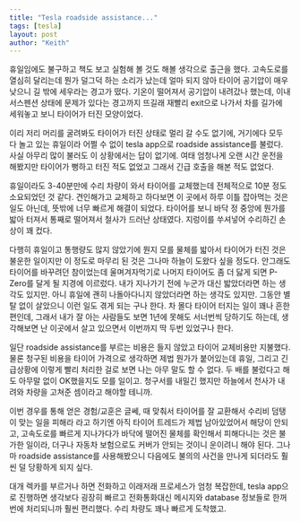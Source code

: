 ```yaml
---
title: "Tesla roadside assistance..."
tags: [tesla]
layout: post
author: "Keith"
---
```


휴일임에도 불구하고 책도 보고 실험해 볼 것도 해볼 생각으로 출근을 했다. 고속도로를 열심히 달리는데 뭔가 덜그덕 하는 소리가 났는데 얼마 되지 않아 타이어 공기압이 매우 낮으니 길 밖에 세우라는 경고가 떴다. 기온이 떨어져서 공기압이 내려갔나 했는데, 이내 서스펜션 상태에 문제가 있다는 경고까지 뜨길래 재빨리 exit으로 나가서 차를 길가에 세워놓고 보니 타이어가 터진 모양이었다. 

이리 저리 머리를 굴려봐도 타이어가 터진 상태로 멀리 갈 수도 없기에, 거기에다 모두 다 놀고 있는 휴일이라 어쩔 수 없이 tesla app으로 roadside assistance를 불렀다. 사실 아무리 많이 불러도 이 상황에서는 답이 없기에. 여태 엄청나게 오랜 시간 운전을 해봤지만 타이어가 뻥하고 터진 적도 없었고 그래서 긴급 호출을 해본 적도 없었다.

휴일이라도 3-40분만에 수리 차량이 와서 타이어를 교체했는데 전체적으로 10분 정도 소요되었던 것 같다. 견인해가고 교체하고 하다보면 이 곳에서 하루 이틀 잡아먹는 것은 일도 아닌데, 뜻밖에 너무 빠르게 해결이 되었다. 타이어를 보니 바닥 정 중앙에 뭔가를 밟아 터져서 통째로 떨어져서 철사가 드러난 상태였다. 지렁이를 쑤셔넣어 수리하긴 손상이 꽤 컸다.

다행히 휴일이고 통행량도 많지 않았기에 뭔지 모를 물체를 밟아서 타이어가 터진 것은 불운한 일이지만 이 정도로 마무리 된 것은 그나마 하늘이 도왔다 싶을 정도다. 안그래도 타이어를 바꾸려던 참이었는데 울며겨자먹기로 나머지 타이어도 좀 더 닳게 되면 P-Zero를 달게 될 지경에 이르렀다. 내가 지나가기 전에 누군가 대신 밟았더라면 하는 생각도 있지만. 아니 휴일에 괜히 나돌아다니지 않았더라면 하는 생각도 있지만. 그동안 별 탈 없이 살았으니 이런 일도 겪게 되는 구나 한다. 차 몰다 타이어 터지는 일이 꽤나 흔한 편인데, 그래서 내가 잘 아는 사람들도 보면 1년에 못해도 서너번씩 당하기도 하는데, 생각해보면 난 이곳에서 살고 있으면서 이번까지 딱 두번 있었구나 한다. 

일단 roadside assistance를 부르는 비용은 들지 않았고 타이어 교체비용만 지불했다. 물론 청구된 비용을 타이어 가격으로 생각하면 제법 뭔가가 붙어있는데 휴일, 그리고 긴급상황에 이렇게 빨리 처리한 걸로 보면 나는 아무 말도 할 수 없다. 두 배를 불렀다고 해도 아무말 없이 OK했을지도 모를 일이고. 청구서를 내밀긴 했지만 하늘에서 천사가 내려와 차량을 고쳐준 셈이라고 해야할 테니까.

이번 경우를 통해 얻은 경험/교훈은 글쎄, 때 맞춰서 타이어를 잘 교환해서 수리비 덤탱이 맞는 일을 피해라 라고 하기엔 아직 타이어 트레드가 제법 남아있었어서 해당이 안되고, 고속도로를 빠르게 지나가다가 바닥에 떨어진 물체를 확인해서 피해다니는 것은 불가한 일이라, 더구나 자동차 보험으로도 커버가 안되는 것이니 운이려니 해야 된다. 그나마 roadside assistance를 사용해봤으니 다음에도 불의의 사건을 만나게 되더라도 훨씬 덜 당황하게 되지 싶다.

대개 렉카를 부르거나 하면 전화하고 이래저래 프로세스가 엄청 복잡한데, tesla app으로 진행하면 생각보다 굉장히 빠르고 전화통화대신 메시지와 database 정보들로 한꺼번에 처리되니까 훨씬 편리했다. 수리 차량도 꽤나 빠르게 도착했고. 